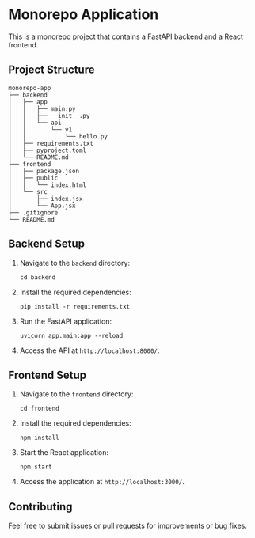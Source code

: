 # Monorepo Application

This is a monorepo project that contains a FastAPI backend and a React frontend.

## Project Structure

```
monorepo-app
├── backend
│   ├── app
│   │   ├── main.py
│   │   ├── __init__.py
│   │   └── api
│   │       └── v1
│   │           └── hello.py
│   ├── requirements.txt
│   ├── pyproject.toml
│   └── README.md
├── frontend
│   ├── package.json
│   ├── public
│   │   └── index.html
│   └── src
│       ├── index.jsx
│       └── App.jsx
├── .gitignore
└── README.md
```

## Backend Setup

1. Navigate to the `backend` directory:
   ```
   cd backend
   ```

2. Install the required dependencies:
   ```
   pip install -r requirements.txt
   ```

3. Run the FastAPI application:
   ```
   uvicorn app.main:app --reload
   ```

4. Access the API at `http://localhost:8000/`.

## Frontend Setup

1. Navigate to the `frontend` directory:
   ```
   cd frontend
   ```

2. Install the required dependencies:
   ```
   npm install
   ```

3. Start the React application:
   ```
   npm start
   ```

4. Access the application at `http://localhost:3000/`.

## Contributing

Feel free to submit issues or pull requests for improvements or bug fixes.